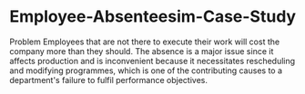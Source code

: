# Employee-Absenteesim-Case-Study
Problem Employees that are not there to execute their work will cost the company more than they should.  The absence is a major issue since it affects production and is inconvenient because it necessitates rescheduling and modifying programmes, which is one of the contributing causes to a department's failure to fulfil performance objectives.
